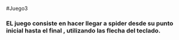 #Juego3
### EL juego consiste en hacer llegar a spider desde su punto inicial hasta el final , utilizando las flecha del teclado.   
